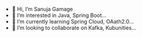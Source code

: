 - 👋 Hi, I’m Sanuja Gamage
- 👀 I’m interested in Java, Spring Boot...
- 🌱 I’m currently learning Spring Cloud, OAath2.0...
- 💞️ I’m looking to collaborate on Kafka, Kubunities...

<!---
sanujaG/sanujaG is a ✨ special ✨ repository because its `README.md` (this file) appears on your GitHub profile.
You can click the Preview link to take a look at your changes.
--->
